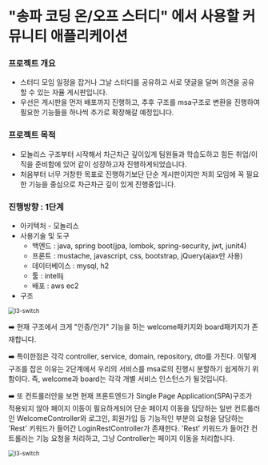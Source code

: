 # "송파 코딩 온/오프 스터디" 에서 사용할 커뮤니티 애플리케이션 

### 프로젝트 개요

- 스터디 모임 일정을 잡거나 그날 스터디를 공유하고 서로 댓글을 달며 의견을 공유할 수 있는 자율 게시판입니다.
- 우선은 게시판을 먼저 배포까지 진행하고, 추후 구조를 msa구조로 변환을 진행하여 필요한 기능들을 하나씩 추가로 확장해갈 예정입니다.

### 프로젝트 목적

- 모놀리스 구조부터 시작해서 차근차근 깊이있게 팀원들과 학습도하고 힘든 취업/이직을 준비함에 있어 같이 성장하고자 진행하게되었습니다.
- 처음부터 너무 거창한 목표로 진행하기보단 단순 게시판이지만 저희 모임에 꼭 필요한 기능을 중심으로 차근차근 깊이 있게 진행중입니다.

### 진행방향 : 1단계

- 아키텍처 - 모놀리스
- 사용기술 및 도구 
  - 백엔드 : java, spring boot(jpa, lombok, spring-security, jwt, junit4)
  - 프론트 : mustache, javascript, css, bootstrap, jQuery(ajax만 사용)
  - 데이터베이스 : mysql, h2
  - 툴 : intellij
  - 배포 :  aws ec2
- 구조

<img src="https://ifh.cc/g/nTSefC.png" alt="l3-switch" style="zoom:80%;" />

➡️ 현재 구조에서 크게 "인증/인가" 기능을 하는 welcome패키지와 board패키지가 존재합니다.

➡️ 특이한점은 각각 controller, service, domain, repository, dto를 가진다. 이렇게 구조를 잡은 이유는 2단계에서 우리의 서비스를 msa로의 진행시 분할하기 쉽게하기 위함이다. 즉, welcome과 board는 각각 개별 서비스 인스턴스가 될것입니다.

➡️ 또 컨트롤러안을 보면 현재 프론트엔드가 Single Page Application(SPA)구조가 적용되지 않아 페이지 이동이 필요하게되어 단순 페이지 이동을 담당하는 일반 컨트롤러인 WelcomeController와 로그인, 회원가입 등 기능적인 부분의 요청을 담당하는 'Rest' 키워드가 들어간 LoginRestController가 존재한다. 'Rest' 키워드가 들어간 컨트롤러는 기능 요청을 처리하고, 그냥 Controller는 페이지 이동을 처리합니다.

<img src="https://ifh.cc/g/2ojwnT.png" alt="l3-switch" style="zoom:80%;" />

